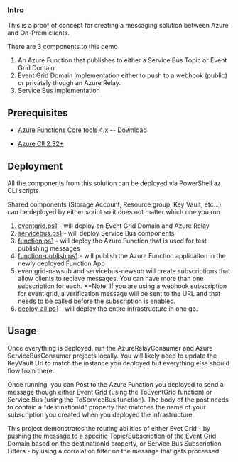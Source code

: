 ### Intro

This is a proof of concept for creating a messaging solution between Azure and On-Prem clients.

There are 3 components to this demo
1. An Azure Function that publishes to either a Service Bus Topic or Event Grid Domain
2. Event Grid Domain implementation either to push to a webhook (public) or privately though an Azure Relay.
3. Service Bus implementation

## Prerequisites
- [Azure Functions Core tools 4.x](https://docs.microsoft.com/en-us/azure/azure-functions/functions-run-local) -- [Download](https://go.microsoft.com/fwlink/?linkid=2174087)

- [Azure ClI 2.32+](https://docs.microsoft.com/en-us/cli/azure/install-azure-cli-windows?tabs=azure-cli)


## Deployment

All the components from this solution can be deployed via PowerShell az CLI scripts

Shared components (Storage Account, Resource group, Key Vault, etc...) can be deployed by either script so it does not matter which one you run

1. [eventgrid.ps1](https://github.com/GPS-Canada/azure-messaging-demo/blob/main/.deploy/eventgrid.ps1) - will deploy an Event Grid Domain and Azure Relay 
2. [servicebus.ps1](https://github.com/GPS-Canada/azure-messaging-demo/blob/main/.deploy/servicebus.ps1) - will deploy Service Bus components
3. [function.ps1](https://github.com/GPS-Canada/azure-messaging-demo/blob/main/.deploy/function.ps1) - will deploy the Azure Function that is used for test publishing messages
4. [function-publish.ps1](https://github.com/GPS-Canada/azure-messaging-demo/blob/main/.deploy/function-publish.ps1) - will publish the Azure Function applicaiton in the newly deployed Function App
5. eventgrid-newsub and servicebus-newsub will create subscriptions that allow clients to recieve messages. You can have more than one subscription for each. **Note: If you are using a webhook subscription for event grid, a verification message will be sent to the URL and that needs to be called before the subscription is enabled.
6. [deploy-all.ps1](https://github.com/GPS-Canada/azure-messaging-demo/blob/main/.deploy/deploy-all.ps1) - will deploy the entire infrastructure in one go.

## Usage

Once everything is deployed, run the AzureRelayConsumer and Azure ServiceBusConsumer projects locally. You will likely need to update the KeyVault Url to match the instance you deployed but everything else should flow from there.

Once running, you can Post to the Azure Function you deployed to send a message though either Event Grid (using the ToEventGrid function) or Service Bus (using the ToServiceBus function). The body of the post needs to contain a "destinationId" property that matches the name of your subscription you created when you deployed the infrastructure.

This project demonstrates the routing abilities of either Evet Grid - by pushing the message to a specific Topic/Subscription of the Event Grid Domain based on the destinationId property, or Service Bus Subscription Filters - by using a correlation filter on the message that gets processed.


